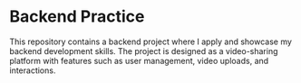 # Backend Practice

This repository contains a backend project where I apply and showcase my backend development skills. The project is designed as a video-sharing platform with features such as user management, video uploads, and interactions.